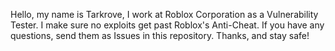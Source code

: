 Hello, my name is Tarkrove, I work at Roblox Corporation as a Vulnerability Tester. I make sure no exploits get past Roblox's Anti-Cheat. If you have any questions, send them as Issues in this repository. Thanks, and stay safe!
